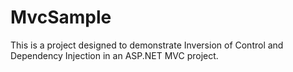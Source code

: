 # MvcSample

This is a project designed to demonstrate Inversion of Control and Dependency Injection in an ASP.NET MVC project.
